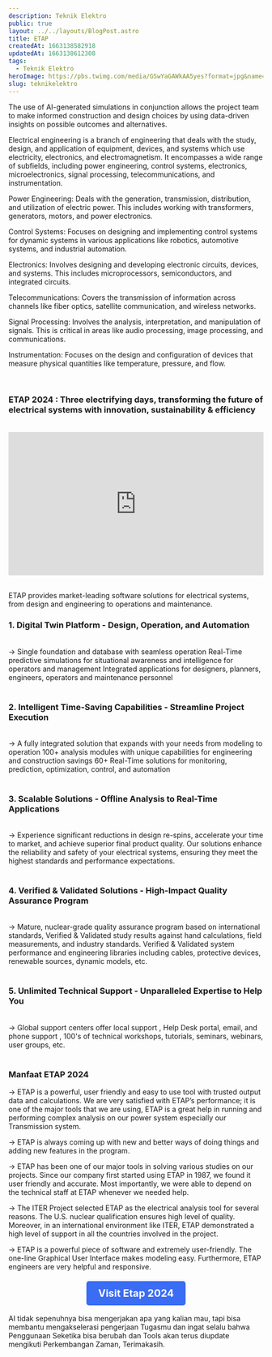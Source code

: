 ```yaml
---
description: Teknik Elektro
public: true
layout: ../../layouts/BlogPost.astro
title: ETAP
createdAt: 1663138582918
updatedAt: 1663138612308
tags:
  - Teknik Elektro
heroImage: https://pbs.twimg.com/media/GSwYaGAWkAA5yes?format=jpg&name=large
slug: teknikelektro
---
```


The use of AI-generated simulations in conjunction allows the project team to make informed construction and design choices by using data-driven insights on possible outcomes and alternatives. 

Electrical engineering is a branch of engineering that deals with the study, design, and application of equipment, devices, and systems which use electricity, electronics, and electromagnetism. It encompasses a wide range of subfields, including power engineering, control systems, electronics, microelectronics, signal processing, telecommunications, and instrumentation.

Power Engineering: Deals with the generation, transmission, distribution, and utilization of electric power. This includes working with transformers, generators, motors, and power electronics.

Control Systems: Focuses on designing and implementing control systems for dynamic systems in various applications like robotics, automotive systems, and industrial automation.

Electronics: Involves designing and developing electronic circuits, devices, and systems. This includes microprocessors, semiconductors, and integrated circuits.

Telecommunications: Covers the transmission of information across channels like fiber optics, satellite communication, and wireless networks.

Signal Processing: Involves the analysis, interpretation, and manipulation of signals. This is critical in areas like audio processing, image processing, and communications.

Instrumentation: Focuses on the design and configuration of devices that measure physical quantities like temperature, pressure, and flow.


<br>

### ETAP 2024 : Three electrifying days, transforming the future of electrical systems with innovation, sustainability & efficiency
<br>

<div style="position: relative; padding-bottom: 56.25%; height: 0; overflow: hidden; max-width: 100%; height: auto;">
  <iframe style="position: absolute; top: 0; left: 0; width: 100%; height: 100%;" src="https://www.youtube.com/embed/33V0aCGdhg0" title="YouTube video player" frameborder="0" allow="accelerometer; autoplay; clipboard-write; encrypted-media; gyroscope; picture-in-picture; web-share" allowfullscreen></iframe>
</div>
<br>

ETAP provides market-leading software solutions for electrical systems, from design and engineering to operations and maintenance.

### 1. Digital Twin Platform - Design, Operation, and Automation
<br>
-> Single foundation and database with seamless operation Real-Time predictive simulations for situational awareness and intelligence for operators and management Integrated applications for designers, planners, engineers, operators and maintenance personnel<br><br>

### 2. Intelligent Time-Saving Capabilities - Streamline Project Execution
<br>
-> A fully integrated solution that expands with your needs from modeling to operation
100+ analysis modules with unique capabilities for engineering and construction savings
60+ Real-Time solutions for monitoring, prediction, optimization, control, and automation
 <br><br>

### 3. Scalable Solutions - Offline Analysis to Real-Time Applications 
<br>
-> Experience significant reductions in design re-spins, accelerate your time to market, and achieve superior final product quality. Our solutions enhance the reliability and safety of your electrical systems, ensuring they meet the highest standards and performance expectations. <br><br>

### 4. Verified & Validated Solutions - High-Impact Quality Assurance Program 
<br>
-> Mature, nuclear-grade quality assurance program based on international standards,
Verified & Validated study results against hand calculations, field measurements, and industry standards.
Verified & Validated system performance and engineering libraries including cables, protective devices, renewable sources, dynamic models, etc.
<br><br>

### 5. Unlimited Technical Support - Unparalleled Expertise to Help You 
<br>
-> Global support centers offer local support ,
Help Desk portal, email, and phone support ,
100's of technical workshops, tutorials, seminars, webinars, user groups, etc.
<br><br>

### Manfaat ETAP 2024
-> ETAP is a powerful, user friendly and easy to use tool with trusted output data and calculations. We are very satisfied with ETAP’s performance; it is one of the major tools that we are using, ETAP is a great help in running and performing complex analysis on our power system especially our Transmission system.

-> ETAP is always coming up with new and better ways of doing things and adding new features in the program.

-> ETAP has been one of our major tools in solving various studies on our projects. Since our company first started using ETAP in 1987, we found it user friendly and accurate. Most importantly, we were able to depend on the technical staff at ETAP whenever we needed help.

-> The ITER Project selected ETAP as the electrical analysis tool for several reasons. The U.S. nuclear qualification ensures high level of quality. Moreover, in an international environment like ITER, ETAP demonstrated a high level of support in all the countries involved in the project.

-> ETAP is a powerful piece of software and extremely user-friendly. The one-line Graphical User Interface makes modeling easy. Furthermore, ETAP engineers are very helpful and responsive.



<div style="text-align: center; margin-top: 20px;">
  <a href="https://etap.com/" target="_blank" style="display: inline-block; padding: 12px 23px; font-size: 20px; font-weight: bold; color: #ffffff; background-color: #3a6cf4; text-decoration: none; border-radius: 5px;">Visit Etap 2024</a>
</div>

<br>
AI tidak sepenuhnya bisa mengerjakan apa yang kalian mau, tapi bisa membantu mengakselerasi pengerjaan Tugasmu dan ingat selalu bahwa Penggunaan Seketika bisa berubah dan Tools akan terus diupdate mengikuti Perkembangan Zaman, Terimakasih.
